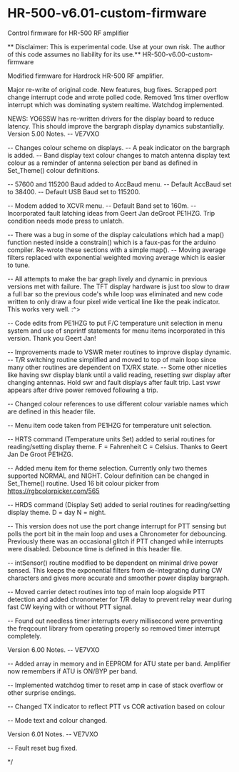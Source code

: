 # HR-500-v6.01-custom-firmware
Control firmware for HR-500 RF amplifier

** Disclaimer: This is experimental code. Use at your own risk. The author of this code assumes no liability for its use.**
HR-500-v6.00-custom-firmware

Modified firmware for Hardrock HR-500 RF amplifier.

Major re-write of original code. New features, bug fixes.
Scrapped port change interrupt code and wrote polled code. Removed 1ms timer overflow interrupt which was dominating system realtime. Watchdog implemented.

NEWS: YO6SSW has re-written drivers for the display board to reduce latency. This should improve the bargraph display dynamics substantially.
Version 5.00 Notes. -- VE7VXO

-- Changes colour scheme on displays. -- A peak indicator on the bargraph is added. -- Band display text colour changes to match antenna display text colour as a reminder of antenna selection per band as defined in Set_Theme() colour definitions.

-- 57600 and 115200 Baud added to AccBaud menu. -- Default AccBaud set to 38400. -- Default USB Baud set to 115200.

-- Modem added to XCVR menu. -- Default Band set to 160m. -- Incorporated fault latching ideas from Geert Jan deGroot PE1HZG. Trip condition needs mode press to unlatch.

-- There was a bug in some of the display calculations which had a map() function nested inside a constrain() which is a faux-pas for the arduino compiler. Re-wrote these sections with a simple map(). -- Moving average filters replaced with exponential weighted moving average which is easier to tune.

-- All attempts to make the bar graph lively and dynamic in previous versions met with failure.
The TFT display hardware is just too slow to draw a full bar so the previous code's while loop was eliminated and new code written to only draw a four pixel wide vertical line like the peak indicator.
This works very well. :^>

-- Code edits from PE1HZG to put F/C temperature unit selection in menu system and use of snprintf statements for menu items incorporated in this version. Thank you Geert Jan!

-- Improvements made to VSWR meter routines to improve display dynamic. -- T/R switching routine simplified and moved to top of main loop since many other routines are dependent on TX/RX state. -- Some other niceties like having swr display blank until a valid reading, resetting swr display after changing antennas. Hold swr and fault displays after fault trip. Last vswr appears after drive power removed following a trip.

-- Changed colour references to use different colour variable names which are defined in this header file.

-- Menu item code taken from PE1HZG for temperature unit selection.

-- HRTS command (Temperature units Set) added to serial routines for reading/setting display theme. F = Fahrenheit C = Celsius. Thanks to Geert Jan De Groot PE1HZG.

-- Added menu item for theme selection. Currently only two themes supported NORMAL and NIGHT.
Colour definition can be changed in Set_Theme() routine. Used 16 bit colour picker from https://rgbcolorpicker.com/565

-- HRDS command (Display Set) added to serial routines for reading/setting display theme. D = day N = night.

-- This version does not use the port change interrupt for PTT sensing but polls the port bit in the main loop and uses a Chronometer for debouncing. Previously there was an occasional glitch if PTT changed while interrupts were disabled. Debounce time is defined in this header file.

-- intSensor() routine modified to be dependent on minimal drive power sensed. This keeps the exponential filters from de-integrating during CW characters and gives more accurate and smoother power display bargraph.

-- Moved carrier detect routines into top of main loop alogside PTT detection and added chronometer for T/R delay to prevent relay wear during fast CW keying with or without PTT signal.

-- Found out needless timer interrupts every millisecond were preventing the freqcount library from operating properly so removed timer interrupt completely.

Version 6.00 Notes. -- VE7VXO

-- Added array in memory and in EEPROM for ATU state per band. Amplifier now remembers if ATU is ON/BYP per band.

-- Implemented watchdog timer to reset amp in case of stack overflow or other surprise endings.

-- Changed TX indicator to reflect PTT vs COR activation based on colour

-- Mode text and colour changed.

Version 6.01 Notes. -- VE7VXO

-- Fault reset bug fixed.

*/
